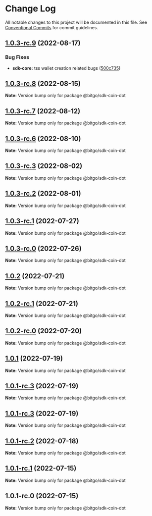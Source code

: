 # Change Log

All notable changes to this project will be documented in this file.
See [Conventional Commits](https://conventionalcommits.org) for commit guidelines.

## [1.0.3-rc.9](https://github.com/BitGo/BitGoJS/compare/@bitgo/sdk-coin-dot@1.0.3-rc.8...@bitgo/sdk-coin-dot@1.0.3-rc.9) (2022-08-17)


### Bug Fixes

* **sdk-core:** tss wallet creation related bugs ([500c735](https://github.com/BitGo/BitGoJS/commit/500c73527edd902b65cfd784ea1022a21e0f6319))





## [1.0.3-rc.8](https://github.com/BitGo/BitGoJS/compare/@bitgo/sdk-coin-dot@1.0.3-rc.7...@bitgo/sdk-coin-dot@1.0.3-rc.8) (2022-08-15)

**Note:** Version bump only for package @bitgo/sdk-coin-dot





## [1.0.3-rc.7](https://github.com/BitGo/BitGoJS/compare/@bitgo/sdk-coin-dot@1.0.3-rc.6...@bitgo/sdk-coin-dot@1.0.3-rc.7) (2022-08-12)

**Note:** Version bump only for package @bitgo/sdk-coin-dot





## [1.0.3-rc.6](https://github.com/BitGo/BitGoJS/compare/@bitgo/sdk-coin-dot@1.0.3-rc.5...@bitgo/sdk-coin-dot@1.0.3-rc.6) (2022-08-10)

**Note:** Version bump only for package @bitgo/sdk-coin-dot





## [1.0.3-rc.3](https://github.com/BitGo/BitGoJS/compare/@bitgo/sdk-coin-dot@1.0.3-rc.2...@bitgo/sdk-coin-dot@1.0.3-rc.3) (2022-08-02)

**Note:** Version bump only for package @bitgo/sdk-coin-dot





## [1.0.3-rc.2](https://github.com/BitGo/BitGoJS/compare/@bitgo/sdk-coin-dot@1.0.3-rc.1...@bitgo/sdk-coin-dot@1.0.3-rc.2) (2022-08-01)

**Note:** Version bump only for package @bitgo/sdk-coin-dot





## [1.0.3-rc.1](https://github.com/BitGo/BitGoJS/compare/@bitgo/sdk-coin-dot@1.0.3-rc.0...@bitgo/sdk-coin-dot@1.0.3-rc.1) (2022-07-27)

**Note:** Version bump only for package @bitgo/sdk-coin-dot





## [1.0.3-rc.0](https://github.com/BitGo/BitGoJS/compare/@bitgo/sdk-coin-dot@1.0.2...@bitgo/sdk-coin-dot@1.0.3-rc.0) (2022-07-26)

**Note:** Version bump only for package @bitgo/sdk-coin-dot





## [1.0.2](https://github.com/BitGo/BitGoJS/compare/@bitgo/sdk-coin-dot@1.0.2-rc.1...@bitgo/sdk-coin-dot@1.0.2) (2022-07-21)

**Note:** Version bump only for package @bitgo/sdk-coin-dot





## [1.0.2-rc.1](https://github.com/BitGo/BitGoJS/compare/@bitgo/sdk-coin-dot@1.0.2-rc.0...@bitgo/sdk-coin-dot@1.0.2-rc.1) (2022-07-21)

**Note:** Version bump only for package @bitgo/sdk-coin-dot





## [1.0.2-rc.0](https://github.com/BitGo/BitGoJS/compare/@bitgo/sdk-coin-dot@1.0.1...@bitgo/sdk-coin-dot@1.0.2-rc.0) (2022-07-20)

**Note:** Version bump only for package @bitgo/sdk-coin-dot





## [1.0.1](https://github.com/BitGo/BitGoJS/compare/@bitgo/sdk-coin-dot@1.0.1-rc.3...@bitgo/sdk-coin-dot@1.0.1) (2022-07-19)

**Note:** Version bump only for package @bitgo/sdk-coin-dot





## [1.0.1-rc.3](https://github.com/BitGo/BitGoJS/compare/@bitgo/sdk-coin-dot@1.0.1-rc.1...@bitgo/sdk-coin-dot@1.0.1-rc.3) (2022-07-19)

**Note:** Version bump only for package @bitgo/sdk-coin-dot

## [1.0.1-rc.3](https://github.com/BitGo/BitGoJS/compare/@bitgo/sdk-coin-dot@1.0.1-rc.1...@bitgo/sdk-coin-dot@1.0.1-rc.3) (2022-07-19)

**Note:** Version bump only for package @bitgo/sdk-coin-dot

## [1.0.1-rc.2](https://github.com/BitGo/BitGoJS/compare/@bitgo/sdk-coin-dot@1.0.1-rc.1...@bitgo/sdk-coin-dot@1.0.1-rc.2) (2022-07-18)

**Note:** Version bump only for package @bitgo/sdk-coin-dot

## [1.0.1-rc.1](https://github.com/BitGo/BitGoJS/compare/@bitgo/sdk-coin-dot@1.0.1-rc.0...@bitgo/sdk-coin-dot@1.0.1-rc.1) (2022-07-15)

**Note:** Version bump only for package @bitgo/sdk-coin-dot

## 1.0.1-rc.0 (2022-07-15)

**Note:** Version bump only for package @bitgo/sdk-coin-dot
